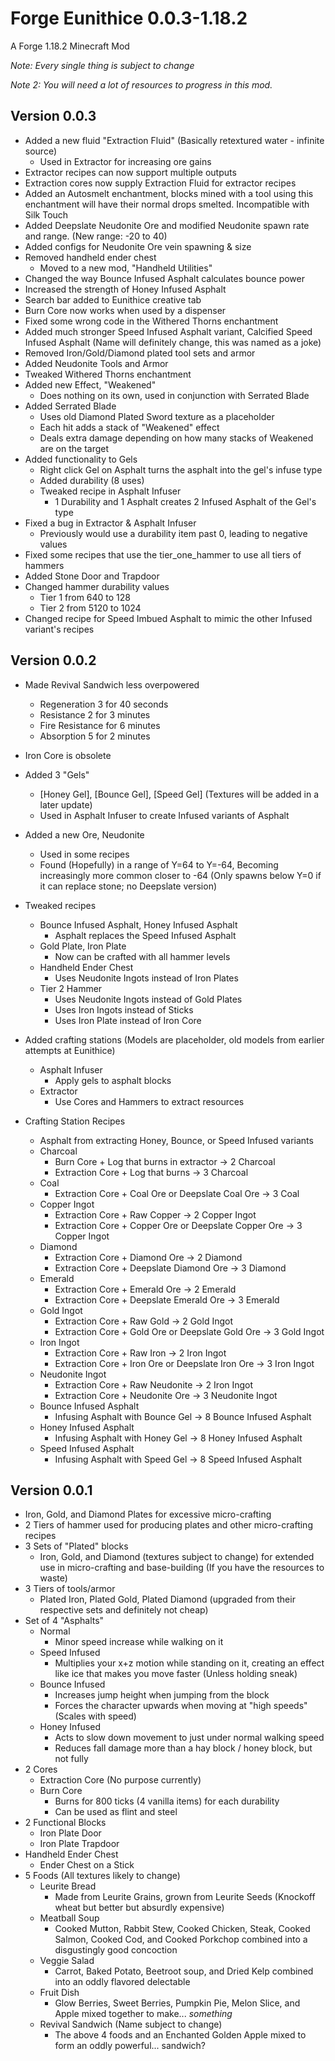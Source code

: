 # Forge Eunithice 0.0.3-1.18.2

A Forge 1.18.2 Minecraft Mod

_Note: Every single thing is subject to change_

_Note 2: You will need a lot of resources to progress in this mod._


## Version 0.0.3
- Added a new fluid "Extraction Fluid" (Basically retextured water - infinite source)
  - Used in Extractor for increasing ore gains
- Extractor recipes can now support multiple outputs
- Extraction cores now supply Extraction Fluid for extractor recipes
- Added an Autosmelt enchantment, blocks mined with a tool using this enchantment will have their normal drops smelted. Incompatible with Silk Touch
- Added Deepslate Neudonite Ore and modified Neudonite spawn rate and range. (New range: -20 to 40)
- Added configs for Neudonite Ore vein spawning & size
- Removed handheld ender chest
  - Moved to a new mod, "Handheld Utilities"
- Changed the way Bounce Infused Asphalt calculates bounce power
- Increased the strength of Honey Infused Asphalt
- Search bar added to Eunithice creative tab
- Burn Core now works when used by a dispenser
- Fixed some wrong code in the Withered Thorns enchantment
- Added much stronger Speed Infused Asphalt variant, Calcified Speed Infused Asphalt (Name will definitely change, this was named as a joke)
- Removed Iron/Gold/Diamond plated tool sets and armor
- Added Neudonite Tools and Armor
- Tweaked Withered Thorns enchantment
- Added new Effect, "Weakened"
  - Does nothing on its own, used in conjunction with Serrated Blade
- Added Serrated Blade
  - Uses old Diamond Plated Sword texture as a placeholder 
  - Each hit adds a stack of "Weakened" effect
  - Deals extra damage depending on how many stacks of Weakened are on the target
- Added functionality to Gels
  - Right click Gel on Asphalt turns the asphalt into the gel's infuse type
  - Added durability (8 uses)
  - Tweaked recipe in Asphalt Infuser
    - 1 Durability and 1 Asphalt creates 2 Infused Asphalt of the Gel's type
- Fixed a bug in Extractor & Asphalt Infuser
  - Previously would use a durability item past 0, leading to negative values
- Fixed some recipes that use the tier_one_hammer to use all tiers of hammers
- Added Stone Door and Trapdoor
- Changed hammer durability values
  - Tier 1 from 640 to 128
  - Tier 2 from 5120 to 1024
- Changed recipe for Speed Imbued Asphalt to mimic the other Infused variant's recipes

## Version 0.0.2
- Made Revival Sandwich less overpowered
  - Regeneration 3 for 40 seconds
  - Resistance 2 for 3 minutes
  - Fire Resistance for 6 minutes
  - Absorption 5 for 2 minutes
- Iron Core is obsolete
- Added 3 "Gels"
  - [Honey Gel], [Bounce Gel], [Speed Gel] (Textures will be added in a later update)
  - Used in Asphalt Infuser to create Infused variants of Asphalt

- Added a new Ore, Neudonite
  - Used in some recipes
  - Found (Hopefully) in a range of Y=64 to Y=-64, Becoming increasingly more common closer to -64 (Only spawns below Y=0 if it can replace stone; no Deepslate version)
- Tweaked recipes
  - Bounce Infused Asphalt, Honey Infused Asphalt
    - Asphalt replaces the Speed Infused Asphalt
  - Gold Plate, Iron Plate
    - Now can be crafted with all hammer levels
  - Handheld Ender Chest
    - Uses Neudonite Ingots instead of Iron Plates
  - Tier 2 Hammer
    - Uses Neudonite Ingots instead of Gold Plates
    - Uses Iron Ingots instead of Sticks
    - Uses Iron Plate instead of Iron Core
- Added crafting stations (Models are placeholder, old models from earlier attempts at Eunithice)
  - Asphalt Infuser
    - Apply gels to asphalt blocks
  - Extractor
    - Use Cores and Hammers to extract resources
- Crafting Station Recipes
  - Asphalt from extracting Honey, Bounce, or Speed Infused variants
  - Charcoal
    - Burn Core + Log that burns in extractor -> 2 Charcoal
    - Extraction Core + Log that burns -> 3 Charcoal
  - Coal
    - Extraction Core + Coal Ore or Deepslate Coal Ore -> 3 Coal
  - Copper Ingot
    - Extraction Core + Raw Copper -> 2 Copper Ingot
    - Extraction Core + Copper Ore or Deepslate Copper Ore -> 3 Copper Ingot
  - Diamond
    - Extraction Core + Diamond Ore -> 2 Diamond
    - Extraction Core + Deepslate Diamond Ore -> 3 Diamond
  - Emerald
    - Extraction Core + Emerald Ore -> 2 Emerald
    - Extraction Core + Deepslate Emerald Ore -> 3 Emerald
  - Gold Ingot
    - Extraction Core + Raw Gold -> 2 Gold Ingot
    - Extraction Core + Gold Ore or Deepslate Gold Ore -> 3 Gold Ingot
  - Iron Ingot
    - Extraction Core + Raw Iron -> 2 Iron Ingot
    - Extraction Core + Iron Ore or Deepslate Iron Ore -> 3 Iron Ingot
  - Neudonite Ingot
    - Extraction Core + Raw Neudonite -> 2 Iron Ingot
    - Extraction Core + Neudonite Ore -> 3 Neudonite Ingot
  - Bounce Infused Asphalt
    - Infusing Asphalt with Bounce Gel -> 8 Bounce Infused Asphalt
  - Honey Infused Asphalt
    - Infusing Asphalt with Honey Gel -> 8 Honey Infused Asphalt
  - Speed Infused Asphalt
    - Infusing Asphalt with Speed Gel -> 8 Speed Infused Asphalt

## Version 0.0.1

- Iron, Gold, and Diamond Plates for excessive micro-crafting
- 2 Tiers of hammer used for producing plates and other micro-crafting recipes
- 3 Sets of "Plated" blocks
  - Iron, Gold, and Diamond (textures subject to change) for extended use in micro-crafting and base-building (If you have the resources to waste)
- 3 Tiers of tools/armor
  - Plated Iron, Plated Gold, Plated Diamond (upgraded from their respective sets and definitely not cheap)
- Set of 4 "Asphalts"
  - Normal 
    - Minor speed increase while walking on it
  - Speed Infused
    - Multiplies your x+z motion while standing on it, creating an effect like ice that makes you move faster (Unless holding sneak)
  - Bounce Infused
    - Increases jump height when jumping from the block
    - Forces the character upwards when moving at "high speeds" (Scales with speed)
  - Honey Infused
    - Acts to slow down movement to just under normal walking speed
    - Reduces fall damage more than a hay block / honey block, but not fully
- 2 Cores
  - Extraction Core (No purpose currently)
  - Burn Core
    - Burns for 800 ticks (4 vanilla items) for each durability
    - Can be used as flint and steel
- 2 Functional Blocks
  - Iron Plate Door
  - Iron Plate Trapdoor
- Handheld Ender Chest
  - Ender Chest on a Stick
- 5 Foods (All textures likely to change)
  - Leurite Bread
    - Made from Leurite Grains, grown from Leurite Seeds (Knockoff wheat but better but absurdly expensive)
  - Meatball Soup
    - Cooked Mutton, Rabbit Stew, Cooked Chicken, Steak, Cooked Salmon, Cooked Cod, and Cooked Porkchop combined into a disgustingly good concoction
  - Veggie Salad
    - Carrot, Baked Potato, Beetroot soup, and Dried Kelp combined into an oddly flavored delectable
  - Fruit Dish
    - Glow Berries, Sweet Berries, Pumpkin Pie, Melon Slice, and Apple mixed together to make... _something_
  - Revival Sandwich (Name subject to change)
    - The above 4 foods and an Enchanted Golden Apple mixed to form an oddly powerful... sandwich?
